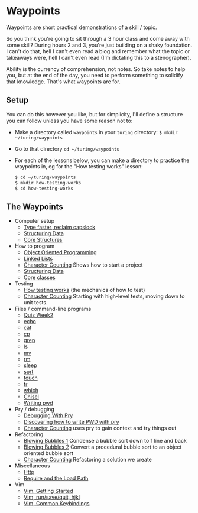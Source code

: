 Waypoints
=========

Waypoints are short practical demonstrations of a skill / topic.

So you think you're going to sit through a 3 hour class and come away with some skill?
During hours 2 and 3, you're just building on a shaky foundation.
I can't do that, hell I can't even read a blog and remember what the topic or takeaways were,
hell I can't even read (I'm dictating this to a stenographer).

Ability is the currency of comprehension, not notes.
So take notes to help you, but at the end of the day,
you need to perform something to solidify that knowledge.
That's what waypoints are for.

Setup
-----

You can do this however you like, but for simplicity, I'll define a structure you can follow unless you have some reason not to:

* Make a directory called `waypoints` in your `turing` directory: `$ mkdir ~/turing/waypoints`
* Go to that directory `cd ~/turing/waypoints`
* For each of the lessons below, you can make a directory to practice the waypoints in, eg for the "How testing works" lesson:

  ```sh
  $ cd ~/turing/waypoints
  $ mkdir how-testing-works
  $ cd how-testing-works
  ```

The Waypoints
-------------

* Computer setup
  * [Type faster, reclaim capslock](waypoints/keyboard_setup.md)
  * [Structuring Data](waypoints/structuring_data.md)
  * [Core Structures](waypoints/core_structures.md)
* How to program
  * [Object Oriented Programming](waypoints/object_oriented_programming.md)
  * [Linked Lists](waypoints/linked_lists.md)
  * [Character Counting](waypoints/character_counting.md) Shows how to start a project
  * [Structuring Data]()
  * [Core classes]()
* Testing
  * [How testing works](waypoints/how_testing_works.md) (the mechanics of how to test)
  * [Character Counting](waypoints/character_counting.md) Starting with high-level tests, moving down to unit tests.
* Files / command-line programs
  * [Quiz Week2](waypoints/quiz_week2.md)
  * [echo](waypoints/echo.md)
  * [cat](waypoints/cat.md)
  * [cp](waypoints/cp.md)
  * [grep](waypoints/grep.md)
  * [ls](waypoints/ls.md)
  * [mv](waypoints/mv.md)
  * [rm](waypoints/rm.md)
  * [sleep](waypoints/sleep.md)
  * [sort](waypoints/sort.md)
  * [touch](waypoints/touch.md)
  * [tr](waypoints/tr.md)
  * [which](waypoints/which.md)
  * [Chisel](waypoints/chisel.md)
  * [Writing pwd](waypoints/pwd_and_pry.md)
* Pry / debugging
  * [Debugging With Pry](waypoints/debugging_with_pry.md)
  * [Discovering how to write PWD with pry](waypoints/pwd.md)
  * [Character Counting](waypoints/character_counting.md) uses pry to gain context and try things out
* Refactoring
  * [Blowing Bubbles 1](waypoints/blowing_bubbles1.md) Condense a bubble sort down to 1 line and back
  * [Blowing Bubbles 2](waypoints/blowing_bubbles2.md) Convert a procedural bubble sort to an object oriented bubble sort
  * [Character Counting](waypoints/character_counting.md) Refactoring a solution we create
* Miscellaneous
  * [Http](waypoints/http.md)
  * [Require and the Load Path](waypoints/require.md)
* Vim
  * [Vim, Getting Started](waypoints/vim_getting_started.md)
  * [Vim, run/save/quit, hjkl](waypoints/vim_first_steps.md)
  * [Vim, Common Keybindings](waypoints/vim_common_keybindings.md)

